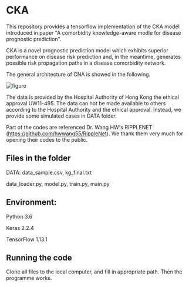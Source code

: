 # CKA

This repository provides a tensorflow implementation of the CKA model introduced in paper "A comorbidity knowledge-aware modle for disease prognostic prediction".

CKA is a novel prognostic prediction model which exhibits superior performance on disease risk prediction and, in the meantime, generates possible risk propagation paths in a disease comorbidity network.

The general architecture of CNA is showed in the following.

![figure](https://github.com/zhongzhixu/CNADRP/blob/master/icon/figure1.jpg)

The data is provided by the Hospital Authority of Hong Kong the ethical approval UW11-495. The data can not be made available to others according to the Hospital Authority and the ethical approval. Instead, we provide some simulated cases in DATA folder.  

Part of the codes are referenced Dr. Wang HW's RIPPLENET (https://github.com/hwwang55/RippleNet). We thank them very much for opening their codes to the public.

## Files in the folder
DATA: data_sample.csv,
kg_final.txt

data_loader.py,
model.py,
train.py,
main.py

## Environment:
Python 3.6

Keras 2.2.4

TensorFlow 1.13.1

## Running the code

Clone all files to the local computer, and fill in appropriate path.
Then the programme works.

